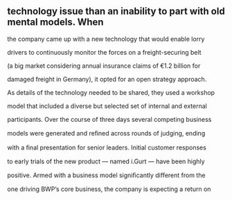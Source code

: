 ## technology issue than an inability to part with old mental models. When

the company came up with a new technology that would enable lorry

drivers to continuously monitor the forces on a freight-securing belt

(a big market considering annual insurance claims of €1.2 billion for

damaged freight in Germany), it opted for an open strategy approach.

As details of the technology needed to be shared, they used a workshop

model that included a diverse but selected set of internal and external

participants. Over the course of three days several competing business

models were generated and reﬁned across rounds of judging, ending

with a ﬁnal presentation for senior leaders. Initial customer responses

to early trials of the new product — named i.Gurt — have been highly

positive. Armed with a business model signiﬁcantly diﬀerent from the

one driving BWP’s core business, the company is expecting a return on